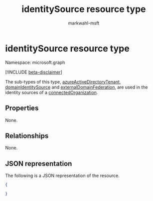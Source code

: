 ﻿---
title: "identitySource resource type"
description: "The identitySource type is the abstract base type for an identity source for a connected organization."
localization_priority: Normal
author: "markwahl-msft"
ms.prod: "microsoft-identity-platform"
doc_type: "resourcePageType"
---

# identitySource resource type

Namespace: microsoft.graph

[!INCLUDE [beta-disclaimer](../../includes/beta-disclaimer.md)]

The sub-types of this type, [azureActiveDirectoryTenant](azureactivedirectorytenant.md), [domainIdentitySource](domainidentitysource.md) and [externalDomainFederation](externaldomainfederation.md), are used in the identity sources of a [connectedOrganization](connectedOrganization.md).

## Properties

None.

## Relationships

None.

## JSON representation

The following is a JSON representation of the resource.

<!-- {
  "blockType": "resource",
  "@odata.type": "microsoft.graph.identitySource"
}
-->

```json
{

}
```

<!-- uuid: 16cd6b66-4b1a-43a1-adaf-3a886856ed98
2019-02-04 14:57:30 UTC -->

<!-- {
  "type": "#page.annotation",
  "description": "identitySource resource type",
  "keywords": "",
  "section": "documentation",
  "tocPath": ""
}-->
